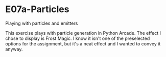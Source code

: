 # E07a-Particles
Playing with particles and emitters

This exercise plays with particle generation in Python Arcade. The effect I chose to display is Frost Magic. I know it isn't one of the preselected options for the assignment, but it's a neat effect and I wanted to convey it anyway.